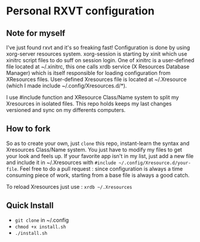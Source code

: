 # Personal RXVT configuration

## Note for myself

I've just found rxvt and it's so freaking fast! Configuration is done by using xorg-server 
resources system. xorg-session is starting by xinit which use xinitrc script files to do suff on 
session login. One of xinitrc is a user-defined file located at ~/.xinitrc, this one calls xrdb 
service (X Resources Database Manager) which is itself responsible for loading configuration 
from XResources files. User-defined Xresources file is located at ~/.Xresource (which I made include ~/.config/Xresources.d/*).

I use #include function and XResource Class/Name system to split my Xresources in isolated
files. This repo holds keeps my last changes versioned and sync on my differents computers.

## How to fork

So as to create your own, just `clone` this repo, instant-learn the syntax and Xresources Class/Name system.
You just have to modify my files to get your look and feels up.
If your favorite app isn't in my list, just add a new file and include it in ~/.Xresources with `#include ~/.config/Xresource.d/your-file`.
Feel free to do a pull request : since configuration is always a time consuming piece of work, starting from a base file is always a good catch.

To reload Xresources just use :
`xrdb ~/.Xresources`

## Quick Install

* `git clone` in ~/.config
* `chmod +x install.sh`
* `./install.sh`
